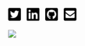 <a href="https://twitter.com/brackendev"><img height="30" src="https://github.com/brackendev/brackendev/blob/main/images/twitter-square-brands.svg"></a>&nbsp;&nbsp;
<a href="https://linkedin.com/in/brackenspencer/"><img height="30" src="https://github.com/brackendev/brackendev/blob/main/images/linkedin-brands.svg"></a>&nbsp;&nbsp;
<a href="https://github.com/brackendev"><img height="30" src="https://github.com/brackendev/brackendev/blob/main/images/github-square-brands.svg"></a>&nbsp;&nbsp;
<a href="mailto:me@bracken.dev"><img height="30" src="https://github.com/brackendev/brackendev/blob/main/images/envelope-square-solid.svg"></a>&nbsp;&nbsp;

![](https://github-readme-stats.vercel.app/api?username=brackendev&count_private=true&show_icons=true&hide=contribs,prs,issues)
